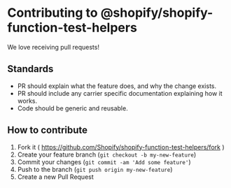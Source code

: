 # Contributing to @shopify/shopify-function-test-helpers

We love receiving pull requests!

## Standards

- PR should explain what the feature does, and why the change exists.
- PR should include any carrier specific documentation explaining how it works.
- Code should be generic and reusable.

## How to contribute

1. Fork it ( https://github.com/Shopify/shopify-function-test-helpers/fork )
2. Create your feature branch (`git checkout -b my-new-feature`)
3. Commit your changes (`git commit -am 'Add some feature'`)
4. Push to the branch (`git push origin my-new-feature`)
5. Create a new Pull Request
